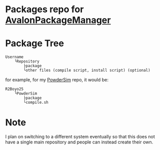 # Packages repo for [AvalonPackageManager](https://github.com/R2Boyo25/AvalonPackageManager)

# Package Tree
```
Username
    └Repository
        ├package
        └other files (compile script, install script) (optional)
```

for example, for my [PowderSim](https://github.com/R2Boyo25/PowderSim) repo, it would be:
```
R2Boyo25
    └PowderSim
        ├package
        └compile.sh
```

# Note

I plan on switching to a different system eventually so that this does not have a single main repository and people can instead create their own.